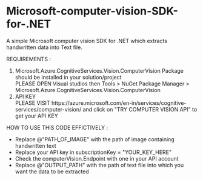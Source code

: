 # Microsoft-computer-vision-SDK-for-.NET
A simple Microsoft computer vision SDK for .NET which extracts handwritten data into Text file.

REQUIREMENTS : <br>
<ol>
  <li>Microsoft.Azure.CognitiveServices.Vision.ComputerVision Package should be installed in your solution/project<br>
PLEASE OPEN Visual studios then Tools > NuGet Package Manager > Microsoft.Azure.CognitiveServices.Vision.ComputerVision <br></li>
  <li>API KEY <br>
PLEASE VISIT https://azure.microsoft.com/en-in/services/cognitive-services/computer-vision/ and click on "TRY COMPUTER VISION API" to get your API KEY <br></li>
</ol>


HOW TO USE THIS CODE EFFICTIVELY : <br>

<ul>
  <li>Replace @"PATH_OF_IMAGE" with the path of image containing handwritten text</li>
  <li>Replace your API key in subscriptionKey = "YOUR_KEY_HERE"</li>
  <li>Check the computerVision.Endpoint with one in your API account</li>
  <li>Replace @"OUTPUT_PATH" with the path of text file into which you want the data to be extracted</li>
</ul>
    
